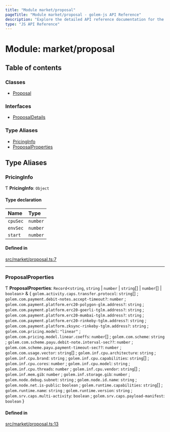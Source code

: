 ```yaml
---
title: "Module market/proposal"
pageTitle: "Module market/proposal - golem-js API Reference"
description: "Explore the detailed API reference documentation for the Module market/proposal within the golem-js SDK for the Golem Network."
type: "JS API Reference"
---
```

# Module: market/proposal

## Table of contents

### Classes

- [Proposal](../classes/market_proposal.Proposal)

### Interfaces

- [ProposalDetails](../interfaces/market_proposal.ProposalDetails)

### Type Aliases

- [PricingInfo](market_proposal#pricinginfo)
- [ProposalProperties](market_proposal#proposalproperties)

## Type Aliases

### PricingInfo

Ƭ **PricingInfo**: `Object`

#### Type declaration

| Name | Type |
| :------ | :------ |
| `cpuSec` | `number` |
| `envSec` | `number` |
| `start` | `number` |

#### Defined in

[src/market/proposal.ts:7](https://github.com/golemfactory/golem-js/blob/c2379e3/src/market/proposal.ts#L7)

___

### ProposalProperties

Ƭ **ProposalProperties**: `Record`\<`string`, `string` \| `number` \| `string`[] \| `number`[] \| `boolean`\> & \{ `golem.activity.caps.transfer.protocol`: `string`[] ; `golem.com.payment.debit-notes.accept-timeout?`: `number` ; `golem.com.payment.platform.erc20-polygon-glm.address?`: `string` ; `golem.com.payment.platform.erc20-goerli-tglm.address?`: `string` ; `golem.com.payment.platform.erc20-mumbai-tglm.address?`: `string` ; `golem.com.payment.platform.erc20-rinkeby-tglm.address?`: `string` ; `golem.com.payment.platform.zksync-rinkeby-tglm.address?`: `string` ; `golem.com.pricing.model`: ``"linear"`` ; `golem.com.pricing.model.linear.coeffs`: `number`[] ; `golem.com.scheme`: `string` ; `golem.com.scheme.payu.debit-note.interval-sec??`: `number` ; `golem.com.scheme.payu.payment-timeout-sec??`: `number` ; `golem.com.usage.vector`: `string`[] ; `golem.inf.cpu.architecture`: `string` ; `golem.inf.cpu.brand`: `string` ; `golem.inf.cpu.capabilities`: `string`[] ; `golem.inf.cpu.cores`: `number` ; `golem.inf.cpu.model`: `string` ; `golem.inf.cpu.threads`: `number` ; `golem.inf.cpu.vendor`: `string`[] ; `golem.inf.mem.gib`: `number` ; `golem.inf.storage.gib`: `number` ; `golem.node.debug.subnet`: `string` ; `golem.node.id.name`: `string` ; `golem.node.net.is-public`: `boolean` ; `golem.runtime.capabilities`: `string`[] ; `golem.runtime.name`: `string` ; `golem.runtime.version`: `string` ; `golem.srv.caps.multi-activity`: `boolean` ; `golem.srv.caps.payload-manifest`: `boolean`  }

#### Defined in

[src/market/proposal.ts:13](https://github.com/golemfactory/golem-js/blob/c2379e3/src/market/proposal.ts#L13)
